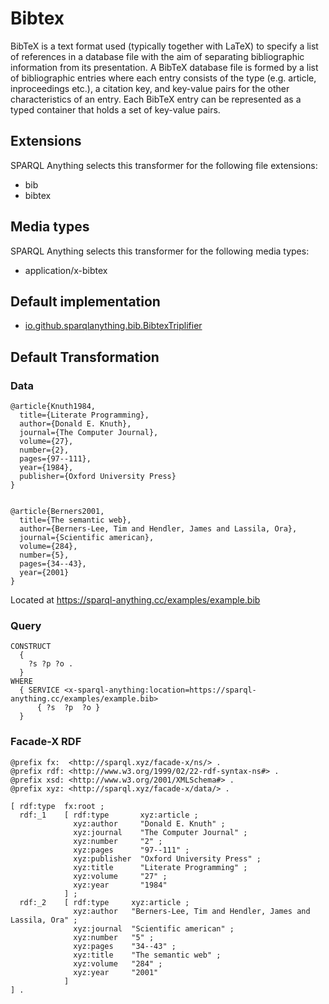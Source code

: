 # Bibtex

BibTeX is a text format used (typically together with LaTeX) to specify a list of references in a database file with the aim of separating bibliographic information from its presentation.
A BibTeX database file is formed by a list of bibliographic entries where each entry consists of the type (e.g. article, inproceedings etc.), a citation key, and key-value pairs for the other characteristics of an entry.
Each BibTeX entry can be represented as a  typed container that holds a set of key-value pairs.


## Extensions

SPARQL Anything selects this transformer for the following file extensions:

- bib
- bibtex

## Media types

SPARQL Anything selects this transformer for the following media types:

- application/x-bibtex

## Default implementation

- [io.github.sparqlanything.bib.BibtexTriplifier](../sparql-anything-bib/src/main/java/com/github/sparqlanything/bib/BibtexTriplifier.java)

## Default Transformation


### Data

```
@article{Knuth1984,
  title={Literate Programming},
  author={Donald E. Knuth},
  journal={The Computer Journal},
  volume={27},
  number={2},
  pages={97--111},
  year={1984},
  publisher={Oxford University Press}
}


@article{Berners2001,
  title={The semantic web},
  author={Berners-Lee, Tim and Hendler, James and Lassila, Ora},
  journal={Scientific american},
  volume={284},
  number={5},
  pages={34--43},
  year={2001}
}

```

Located at https://sparql-anything.cc/examples/example.bib

### Query

```
CONSTRUCT 
  { 
    ?s ?p ?o .
  }
WHERE
  { SERVICE <x-sparql-anything:location=https://sparql-anything.cc/examples/example.bib>
      { ?s  ?p  ?o }
  }
```

### Facade-X RDF

```turtle
@prefix fx:  <http://sparql.xyz/facade-x/ns/> .
@prefix rdf: <http://www.w3.org/1999/02/22-rdf-syntax-ns#> .
@prefix xsd: <http://www.w3.org/2001/XMLSchema#> .
@prefix xyz: <http://sparql.xyz/facade-x/data/> .

[ rdf:type  fx:root ;
  rdf:_1    [ rdf:type       xyz:article ;
              xyz:author     "Donald E. Knuth" ;
              xyz:journal    "The Computer Journal" ;
              xyz:number     "2" ;
              xyz:pages      "97--111" ;
              xyz:publisher  "Oxford University Press" ;
              xyz:title      "Literate Programming" ;
              xyz:volume     "27" ;
              xyz:year       "1984"
            ] ;
  rdf:_2    [ rdf:type     xyz:article ;
              xyz:author   "Berners-Lee, Tim and Hendler, James and Lassila, Ora" ;
              xyz:journal  "Scientific american" ;
              xyz:number   "5" ;
              xyz:pages    "34--43" ;
              xyz:title    "The semantic web" ;
              xyz:volume   "284" ;
              xyz:year     "2001"
            ]
] .
```



<!--
# 



## Extensions

SPARQL Anything selects this transformer for the following file extensions:

-

## Media types

SPARQL Anything selects this transformer for the following media types:

- 

## Default Transformation


### Data

```

```

Located at https://sparql-anything.cc/examples/example.tar

### Query

```

```

### Facade-X RDF

```turtle

```


## Options

### Summary



### ``

#### Description



#### Valid Values


#### Default Value


#### Examples

##### Input

### Data

```
```

Located at https://sparql-anything.cc/examples/example.tar

##### Use Case 1: 

###### Query

```


```

###### Result

```turtle




```

-->